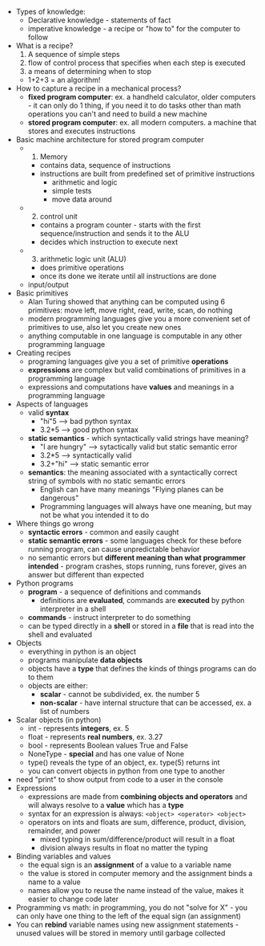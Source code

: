 - Types of knowledge:
	- Declarative knowledge - statements of fact
	- imperative knowledge - a recipe or "how to" for the computer to follow
- What is a recipe?
	1. A sequence of simple steps
	2. flow of control process that specifies when each step is executed
	3. a means of determining when to stop
	- 1+2+3 = an algorithm!
- How to capture a recipe in a mechanical process?
	- **fixed program computer**: ex. a handheld calculator, older computers - it can only do 1 thing, if you need it to do tasks other than math operations you can't and need to build a new machine
	- **stored program computer**: ex. all modern computers. a machine that stores and executes instructions
- Basic machine architecture for stored program computer
	- 1. Memory
		- contains data, sequence of instructions
		- instructions are built from predefined set of primitive instructions
			- arithmetic and logic
			- simple tests
			- move data around
	- 2. control unit
		- contains a program counter - starts with the first sequence/instruction and sends it to the ALU
		- decides which instruction to execute next
	- 3. arithmetic logic unit (ALU)
		- does primitive operations
		- once its done we iterate until all instructions are done
	- input/output
-  Basic primitives
	- Alan Turing showed that anything can be computed using 6 primitives: move left, move right, read, write, scan, do nothing
	- modern programming languages give you a more convenient set of primitives to use, also let you create new ones
	- anything computable in one language is computable in any other programming language
- Creating recipes
	- programing languages give you a set of primitive **operations**
	- **expressions** are complex but valid combinations of primitives in a programming language
	- expressions and computations have **values** and meanings in a programming language
- Aspects of languages
	- valid **syntax**
		- "hi"5 --> bad python syntax
		- 3.2\*5 --> good python syntax
	- **static semantics** - which syntactically valid strings have meaning?
		- "I are hungry" --> sytactically valid but static semantic error
		- 3.2\*5 --> syntactically valid
		- 3.2+"hi" --> static semantic error
	- **semantics**: the meaning associated with a syntactically correct string of symbols with no static semantic errors
		- English can have many meanings "Flying planes can be dangerous"
		- Programming languages will always have one meaning, but may not be what you intended it to do
- Where things go wrong
	- **syntactic errors** - common and easily caught
	- **static semantic errors** - some languages check for these before running program, can cause unpredictable behavior
	- no semantic errors but **different meaning than what programmer intended** - program crashes, stops running, runs forever, gives an answer but different than expected
- Python programs
	- **program** - a sequence of definitions and commands
		- definitions are **evaluated**, commands are **executed** by python interpreter in a shell
	- **commands** - instruct interpreter to do something
	- can be typed directly in a **shell** or stored in a **file** that is read into the shell and evaluated
- Objects
	- everything in python is an object
	- programs manipulate **data objects**
	- objects have a **type** that defines the kinds of things programs can do to them
	- objects are either:
		- **scalar** - cannot be subdivided, ex. the number 5
		- **non-scalar** - have internal structure that can be accessed, ex. a list of numbers
- Scalar objects (in python)
	- int - represents **integers**, ex. 5
	- float - represents **real numbers**, ex. 3.27
	- bool - represents Boolean values True and False
	- NoneType - **special** and has one value of None
	- type() reveals the type of an object, ex. type(5) returns int
	- you can convert objects in python from one type to another
- need "print" to show output from code to a user in the console
- Expressions
	- expressions are made from **combining objects and operators** and will always resolve to a **value** which has a **type**
	- syntax for an expression is always: `<object> <operator> <object>`
	- operators on ints and floats are sum, difference, product, division, remainder, and power
		- mixed typing in sum/difference/product will result in a float
		- division always results in float no matter the typing
- Binding variables and values
	- the equal sign is an **assignment** of a value to a variable name
	- the value is stored in computer memory and the assignment binds a name to a value
	- names allow you to reuse the name instead of the value, makes it easier to change code later
- Programming vs math: in programming, you do not "solve for X" - you can only have one thing to the left of the equal sign (an assignment)
- You can **rebind** variable names using new assignment statements - unused values will be stored in memory until garbage collected
